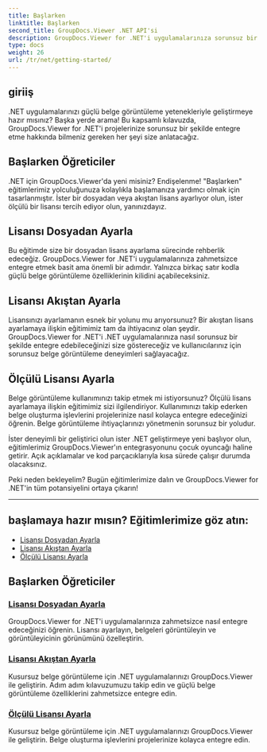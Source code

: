 ```yaml
---
title: Başlarken
linktitle: Başlarken
second_title: GroupDocs.Viewer .NET API'si
description: GroupDocs.Viewer for .NET'i uygulamalarınıza sorunsuz bir şekilde entegre etmeye yönelik adım adım eğitimleri keşfedin. Lisansları ayarlamayı ve görüntüleyicinin görünümünü özelleştirmeyi öğrenin.
type: docs
weight: 26
url: /tr/net/getting-started/
---
```


## giriiş

.NET uygulamalarınızı güçlü belge görüntüleme yetenekleriyle geliştirmeye hazır mısınız? Başka yerde arama! Bu kapsamlı kılavuzda, GroupDocs.Viewer for .NET'i projelerinize sorunsuz bir şekilde entegre etme hakkında bilmeniz gereken her şeyi size anlatacağız.

## Başlarken Öğreticiler

.NET için GroupDocs.Viewer'da yeni misiniz? Endişelenme! "Başlarken" eğitimlerimiz yolculuğunuza kolaylıkla başlamanıza yardımcı olmak için tasarlanmıştır. İster bir dosyadan veya akıştan lisans ayarlıyor olun, ister ölçülü bir lisansı tercih ediyor olun, yanınızdayız.

## Lisansı Dosyadan Ayarla

Bu eğitimde size bir dosyadan lisans ayarlama sürecinde rehberlik edeceğiz. GroupDocs.Viewer for .NET'i uygulamalarınıza zahmetsizce entegre etmek basit ama önemli bir adımdır. Yalnızca birkaç satır kodla güçlü belge görüntüleme özelliklerinin kilidini açabileceksiniz.

## Lisansı Akıştan Ayarla

Lisansınızı ayarlamanın esnek bir yolunu mu arıyorsunuz? Bir akıştan lisans ayarlamaya ilişkin eğitimimiz tam da ihtiyacınız olan şeydir. GroupDocs.Viewer for .NET'i .NET uygulamalarınıza nasıl sorunsuz bir şekilde entegre edebileceğinizi size göstereceğiz ve kullanıcılarınız için sorunsuz belge görüntüleme deneyimleri sağlayacağız.

## Ölçülü Lisansı Ayarla

Belge görüntüleme kullanımınızı takip etmek mi istiyorsunuz? Ölçülü lisans ayarlamaya ilişkin eğitimimiz sizi ilgilendiriyor. Kullanımınızı takip ederken belge oluşturma işlevlerini projelerinize nasıl kolayca entegre edeceğinizi öğrenin. Belge görüntüleme ihtiyaçlarınızı yönetmenin sorunsuz bir yoludur.

İster deneyimli bir geliştirici olun ister .NET geliştirmeye yeni başlıyor olun, eğitimlerimiz GroupDocs.Viewer'ın entegrasyonunu çocuk oyuncağı haline getirir. Açık açıklamalar ve kod parçacıklarıyla kısa sürede çalışır durumda olacaksınız.

Peki neden bekleyelim? Bugün eğitimlerimize dalın ve GroupDocs.Viewer for .NET'in tüm potansiyelini ortaya çıkarın!

---

## başlamaya hazır mısın? Eğitimlerimize göz atın:

- [Lisansı Dosyadan Ayarla](./set-license-from-file/)
- [Lisansı Akıştan Ayarla](./set-license-from-stream/)
- [Ölçülü Lisansı Ayarla](./set-metered-license/)

## Başlarken Öğreticiler
### [Lisansı Dosyadan Ayarla](./set-license-from-file/)
GroupDocs.Viewer for .NET'i uygulamalarınıza zahmetsizce nasıl entegre edeceğinizi öğrenin. Lisansı ayarlayın, belgeleri görüntüleyin ve görüntüleyicinin görünümünü özelleştirin.
### [Lisansı Akıştan Ayarla](./set-license-from-stream/)
Kusursuz belge görüntüleme için .NET uygulamalarınızı GroupDocs.Viewer ile geliştirin. Adım adım kılavuzumuzu takip edin ve güçlü belge görüntüleme özelliklerini zahmetsizce entegre edin.
### [Ölçülü Lisansı Ayarla](./set-metered-license/)
Kusursuz belge görüntüleme için .NET uygulamalarınızı GroupDocs.Viewer ile geliştirin. Belge oluşturma işlevlerini projelerinize kolayca entegre edin.